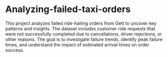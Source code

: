 # Analyzing-failed-taxi-orders
This project analyzes failed ride-hailing orders from Gett to uncover key patterns and insights. The dataset includes customer ride requests that were not successfully completed due to cancellations, driver rejections, or other reasons. The goal is to investigate failure trends, identify peak failure times, and understand the impact of estimated arrival times on order success.

